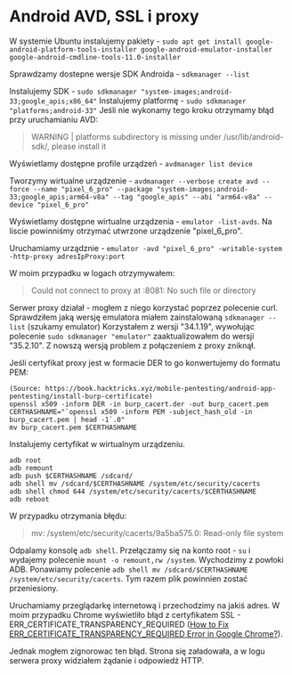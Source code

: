 # Android AVD, SSL i proxy

W systemie Ubuntu instalujemy pakiety - `sudo apt get install google-android-platform-tools-installer google-android-emulator-installer google-android-cmdline-tools-11.0-installer`

Sprawdzamy dostepne wersje SDK Androida - `sdkmanager --list`

Instalujemy SDK - `sudo sdkmanager "system-images;android-33;google_apis;x86_64"`
Instalujemy platformę - `sudo sdkmanager "platforms;android-33"`
Jeśli  nie wykonamy tego kroku otrzymamy błąd przy uruchamianiu AVD:
> WARNING | platforms subdirectory is missing under /usr/lib/android-sdk/, please install it

Wyświetlamy dostępne profile urządzeń - `avdmanager list device`

Tworzymy wirtualne urządzenie - `avdmanager --verbose create avd --force --name "pixel_6_pro" --package "system-images;android-33;google_apis;arm64-v8a" --tag "google_apis" --abi "arm64-v8a" --device "pixel_6_pro"`

Wyświetlamy dostępne wirtualne urządzenia - `emulator -list-avds`.
Na liscie powinniśmy otrzymać utwrzone urządzenie "pixel_6_pro".

Uruchamiamy urządznie - `emulator -avd "pixel_6_pro" -writable-system -http-proxy adresIpProxy:port`

W moim przypadku w logach otrzymywałem:
> Could not connect to proxy at :8081: No such file or directory

Serwer proxy działał - mogłem z niego korzystać poprzez polecenie curl.
Sprawdziłem jaką wersję emulatora miałem zainstalowaną `sdkmanager --list` (szukamy emulator)
Korzystałem z wersji "34.1.19", wywołując polecenie `sudo sdkmanager "emulator"` zaaktualizowałem do wersji "35.2.10".
Z nowszą wersją problem z połączeniem z proxy zniknął.

Jeśli certyfikat proxy jest w formacie DER to go konwertujemy do formatu PEM:
```
(Source: https://book.hacktricks.xyz/mobile-pentesting/android-app-pentesting/install-burp-certificate)
openssl x509 -inform DER -in burp_cacert.der -out burp_cacert.pem
CERTHASHNAME="`openssl x509 -inform PEM -subject_hash_old -in burp_cacert.pem | head -1`.0"
mv burp_cacert.pem $CERTHASHNAME
```

Instalujemy certyfikat w wirtualnym urządzeniu.

```
adb root
adb remount
adb push $CERTHASHNAME /sdcard/
adb shell mv /sdcard/$CERTHASHNAME /system/etc/security/cacerts
adb shell chmod 644 /system/etc/security/cacerts/$CERTHASHNAME
adb reboot
```

W przypadku otrzymania błędu:
> mv: /system/etc/security/cacerts/9a5ba575.0: Read-only file system

Odpalamy konsolę `adb shell`.
Przełączamy się na konto root - `su` i wydajemy polecenie `mount -o remount,rw /system`.
Wychodzimy z powłoki ADB.
Ponawiamy polecenie `adb shell mv /sdcard/$CERTHASHNAME /system/etc/security/cacerts`. Tym razem plik powinnien zostać przeniesiony.

Uruchamiamy przeglądarkę internetową i przechodzimy na jakiś adres.
W moim przypadku Chrome wyświetliło błąd z certyfikatem SSL - ERR_CERTIFICATE_TRANSPARENCY_REQUIRED ([How to Fix ERR_CERTIFICATE_TRANSPARENCY_REQUIRED Error in Google Chrome?](https://aboutssl.org/how-to-fix-err-certificate-transparency-required-chrome/)).

Jednak mogłem zignorowac ten błąd.
Strona się załadowała, a w logu serwera proxy widziałem żądanie i odpowiedź HTTP.
